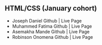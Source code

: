 ## HTML/CSS (January cohort)

* Joseph Daniel Github | Live Page
* Muhammed Fatima Github | Live Page
* Asemakha Mande Github | Live Page
* Robinson Onomena Github | Live Page
